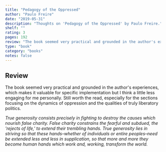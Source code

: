 ```yaml
---
title: "Pedagogy of the Oppressed"
author: "Paulo Freire"
date: "2019-05-31"
description: "Thoughts on 'Pedagogy of the Oppressed' by Paulo Freire."
shelf: ""
rating: 3
pages: 192
review: "The book seemed very practical and grounded in the author's experiences, which makes it valuable for specific implementation but I think a little less engaging for me personally. Still worth the read, especially for the sections focusing on the dynamics of oppression and the qualities of truly liberatory politics.<br/><br/><i>True generosity consists precisely in fighting to destroy the causes which nourish false charity. False charity constrains the fearful and subdued, the 'rejects of life,' to extend their trembling hands. True generosity lies in striving so that these hands–whether of individuals or entire peoples–need be extended less and less in supplication, so that more and more they become human hands which work and, working, transform the world.</i>"
type: "book"
category: "books"
notes: false
---
```


## Review

The book seemed very practical and grounded in the author's experiences, which makes it valuable for specific implementation but I think a little less engaging for me personally. Still worth the read, especially for the sections focusing on the dynamics of oppression and the qualities of truly liberatory politics.

_True generosity consists precisely in fighting to destroy the causes which nourish false charity. False charity constrains the fearful and subdued, the 'rejects of life,' to extend their trembling hands. True generosity lies in striving so that these hands–whether of individuals or entire peoples–need be extended less and less in supplication, so that more and more they become human hands which work and, working, transform the world._
